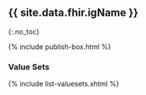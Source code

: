 ## {{ site.data.fhir.igName }}
{:.no_toc}

{% include publish-box.html %}

###  Value Sets


{% include list-valuesets.xhtml %}

